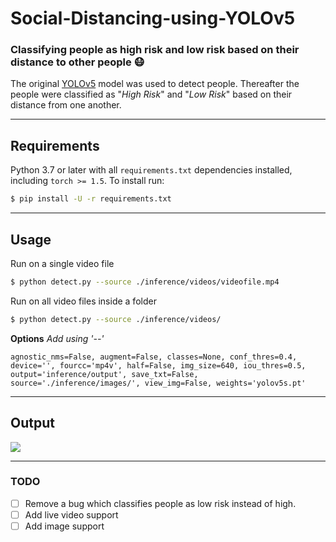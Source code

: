 # Social-Distancing-using-YOLOv5

### Classifying people as high risk and low risk based on their distance to other people :mask:

The original [YOLOv5](https://github.com/ultralytics/yolov5 "YOLOv5") model was used to detect people. Thereafter the people were classified as "*High Risk*" and "*Low Risk*" based on their distance from one another.

---

## Requirements

Python 3.7 or later with all `requirements.txt` dependencies installed, including `torch >= 1.5`. To install run:
```bash
$ pip install -U -r requirements.txt
```
---

## Usage

Run on a single video file

```bash
$ python detect.py --source ./inference/videos/videofile.mp4
```

Run on all video files inside a folder

```bash
$ python detect.py --source ./inference/videos/
```

**Options**
*Add using '--'*

```
agnostic_nms=False, augment=False, classes=None, conf_thres=0.4, device='', fourcc='mp4v', half=False, img_size=640, iou_thres=0.5, output='inference/output', save_txt=False, source='./inference/images/', view_img=False, weights='yolov5s.pt'
```
---

## Output

![](output.gif)

---

### TODO

- [ ] Remove a bug which classifies people as low risk instead of high.
- [ ] Add live video support
- [ ] Add image support
